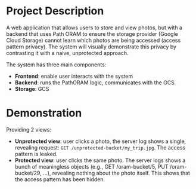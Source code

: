 # Project Description
A web application that allows users to store and view photos, but with a backend that uses Path ORAM to ensure the storage provider (Google Cloud Storage) cannot learn which photos are being accessed (access pattern privacy). The system will visually demonstrate this privacy by contrasting it with a naive, unprotected approach.

The system has three main components:
- **Frontend**: enable user interacts with the system
- **Backend**: runs the PathORAM logic, communicates with the GCS.
- **Storage**: GCS

# Demonstration

Providing 2 views:
- **Unprotected view**: user clicks a photo, the server log shows a single, revealing request: `GET /unprotected-bucket/my_trip.jpg`. The access pattern is leaked.
- **Protected view**: user clicks the same photo. The server logs shows a bunch of meaningless objects (e.g., GET /oram-bucket/5, PUT /oram-bucket/29, ...), revealing nothing about the photo itself. This shows that the access pattern has been hidden.
